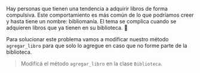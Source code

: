 Hay personas que tienen una tendencia a adquirir libros de forma compulsiva. Este comportamiento es más común de lo que podríamos creer y hasta tiene un nombre: bibliomanía. El tema se complica cuando se adquieren libros que ya tienen en su biblioteca. :grimacing:

Para solucionar este problema vamos a modificar nuestro método `agregar_libro` para que solo lo agregue en caso que no forme parte de la biblioteca.

> Modificá el método `agregar_libro` en la clase `Biblioteca`.